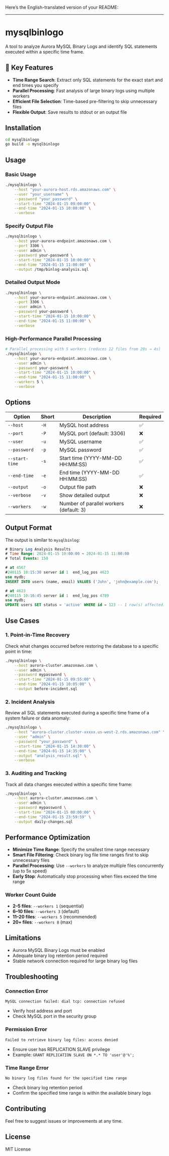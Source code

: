 Here’s the English-translated version of your README:

---

# mysqlbinlogo

A tool to analyze Aurora MySQL Binary Logs and identify SQL statements executed within a specific time frame.

## 🎯 Key Features

* **Time Range Search**: Extract only SQL statements for the exact start and end times you specify
* **Parallel Processing**: Fast analysis of large binary logs using multiple workers
* **Efficient File Selection**: Time-based pre-filtering to skip unnecessary files
* **Flexible Output**: Save results to stdout or an output file

## Installation

```bash
cd mysqlbinlogo
go build -o mysqlbinlogo
```

## Usage

### Basic Usage

```bash
./mysqlbinlogo \
    --host "your-aurora-host.rds.amazonaws.com" \
    --user "your_username" \
    --password "your_password" \
    --start-time "2024-01-15 09:00:00" \
    --end-time "2024-01-15 10:00:00" \
    --verbose
```

### Specify Output File

```bash
./mysqlbinlogo \
    --host your-aurora-endpoint.amazonaws.com \
    --port 3306 \
    --user admin \
    --password your-password \
    --start-time "2024-01-15 10:00:00" \
    --end-time "2024-01-15 11:00:00" \
    --output /tmp/binlog-analysis.sql
```

### Detailed Output Mode

```bash
./mysqlbinlogo \
    --host your-aurora-endpoint.amazonaws.com \
    --port 3306 \
    --user admin \
    --password your-password \
    --start-time "2024-01-15 10:00:00" \
    --end-time "2024-01-15 11:00:00" \
    --verbose
```

### High-Performance Parallel Processing

```bash
# Parallel processing with 5 workers (reduces 12 files from 20s → 4s)
./mysqlbinlogo \
    --host your-aurora-endpoint.amazonaws.com \
    --user admin \
    --password your-password \
    --start-time "2024-01-15 10:00:00" \
    --end-time "2024-01-15 11:00:00" \
    --workers 5 \
    --verbose
```

## Options

| Option         | Short | Description                             | Required |
| -------------- | ----- | --------------------------------------- | -------- |
| `--host`       | `-H`  | MySQL host address                      | ✅        |
| `--port`       | `-P`  | MySQL port (default: 3306)              | ❌        |
| `--user`       | `-u`  | MySQL username                          | ✅        |
| `--password`   | `-p`  | MySQL password                          | ✅        |
| `--start-time` | `-s`  | Start time (YYYY-MM-DD HH\:MM\:SS)      | ✅        |
| `--end-time`   | `-e`  | End time (YYYY-MM-DD HH\:MM\:SS)        | ✅        |
| `--output`     | `-o`  | Output file path                        | ❌        |
| `--verbose`    | `-v`  | Show detailed output                    | ❌        |
| `--workers`    | `-w`  | Number of parallel workers (default: 3) | ❌        |

## Output Format

The output is similar to `mysqlbinlog`:

```sql
# Binary Log Analysis Results
# Time Range: 2024-01-15 10:00:00 ~ 2024-01-15 11:00:00
# Total Events: 150

# at 4567
#240115 10:15:30 server id 1  end_log_pos 4623
use mydb;
INSERT INTO users (name, email) VALUES ('John', 'john@example.com');

# at 4623
#240115 10:16:45 server id 1  end_log_pos 4789
use mydb;
UPDATE users SET status = 'active' WHERE id = 123 -- 1 row(s) affected;
```

## Use Cases

### 1. Point-in-Time Recovery

Check what changes occurred before restoring the database to a specific point in time:

```bash
./mysqlbinlogo \
    --host aurora-cluster.amazonaws.com \
    --user admin \
    --password mypassword \
    --start-time "2024-01-15 09:55:00" \
    --end-time "2024-01-15 10:05:00" \
    --output before-incident.sql
```

### 2. Incident Analysis

Review all SQL statements executed during a specific time frame of a system failure or data anomaly:

```bash
./mysqlbinlogo \
    --host "aurora-cluster.cluster-xxxxx.us-west-2.rds.amazonaws.com" \
    --user "admin" \
    --password "your_password" \
    --start-time "2024-01-15 14:30:00" \
    --end-time "2024-01-15 14:35:00" \
    --output "analysis_result.sql" \
    --verbose
```

### 3. Auditing and Tracking

Track all data changes executed within a specific time frame:

```bash
./mysqlbinlogo \
    --host aurora-cluster.amazonaws.com \
    --user admin \
    --password mypassword \
    --start-time "2024-01-15 00:00:00" \
    --end-time "2024-01-15 23:59:59" \
    --output daily-changes.sql
```

## Performance Optimization

* **Minimize Time Range**: Specify the smallest time range necessary
* **Smart File Filtering**: Check binary log file time ranges first to skip unnecessary files
* **Parallel Processing**: Use `--workers` to analyze multiple files concurrently (up to 5x speed)
* **Early Stop**: Automatically stop processing when files exceed the time range

### Worker Count Guide

* **2–5 files**: `--workers 1` (sequential)
* **6–10 files**: `--workers 3` (default)
* **11–20 files**: `--workers 5` (recommended)
* **20+ files**: `--workers 8` (max)

## Limitations

* Aurora MySQL Binary Logs must be enabled
* Adequate binary log retention period required
* Stable network connection required for large binary log files

## Troubleshooting

### Connection Error

```
MySQL connection failed: dial tcp: connection refused
```

* Verify host address and port
* Check MySQL port in the security group

### Permission Error

```
Failed to retrieve binary log files: access denied
```

* Ensure user has REPLICATION SLAVE privilege
* Example: `GRANT REPLICATION SLAVE ON *.* TO 'user'@'%';`

### Time Range Error

```
No binary log files found for the specified time range
```

* Check binary log retention period
* Confirm the specified time range is within the available binary logs

## Contributing

Feel free to suggest issues or improvements at any time.

## License

MIT License